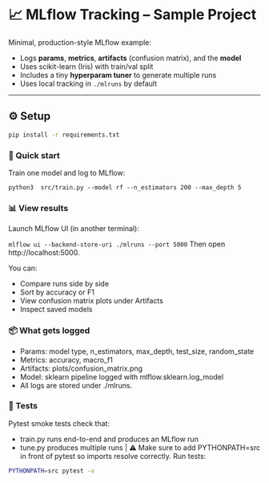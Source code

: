 # 📈 MLflow Tracking – Sample Project

Minimal, production-style MLflow example:
- Logs **params**, **metrics**, **artifacts** (confusion matrix), and the **model**
- Uses scikit-learn (Iris) with train/val split
- Includes a tiny **hyperparam tuner** to generate multiple runs
- Uses local tracking in `./mlruns` by default

---

## ⚙️ Setup

```bash
pip install -r requirements.txt
```

### 🚀 Quick start

Train one model and log to MLflow:

```python3  src/train.py --model rf --n_estimators 200 --max_depth 5```

### 📊 View results

Launch MLflow UI (in another terminal):

```mlflow ui --backend-store-uri ./mlruns --port 5000```
Then open http://localhost:5000.

You can:

- Compare runs side by side
- Sort by accuracy or F1
- View confusion matrix plots under Artifacts
- Inspect saved models

### 📦 What gets logged
- Params: model type, n_estimators, max_depth, test_size, random_state
- Metrics: accuracy, macro_f1
- Artifacts: plots/confusion_matrix.png
- Model: sklearn pipeline logged with mlflow.sklearn.log_model
- All logs are stored under ./mlruns.

### 🧪 Tests

Pytest smoke tests check that:
- train.py runs end-to-end and produces an MLflow run
- tune.py produces multiple runs
| ⚠️ Make sure to add PYTHONPATH=src in front of pytest so imports resolve correctly.
Run tests:

```bash 
PYTHONPATH=src pytest -v
```
